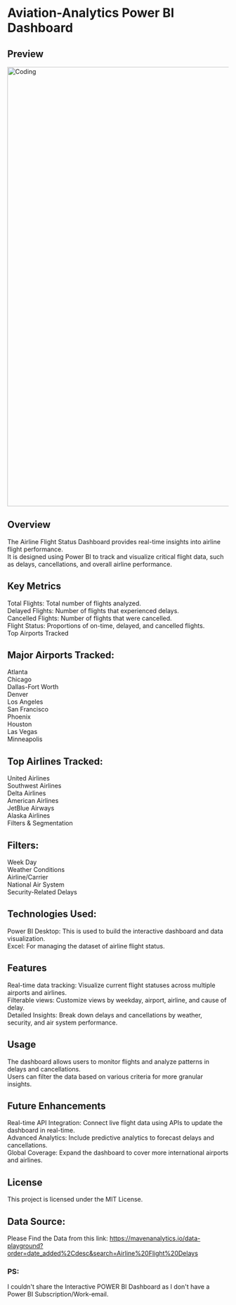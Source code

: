 # Aviation-Analytics Power BI Dashboard<br>

## Preview
<img align="centre" alt="Coding" width="1000" src="https://github.com/user-attachments/assets/60bef59d-5b43-4ba2-a61a-037a876b9972">

## Overview
The Airline Flight Status Dashboard provides real-time insights into airline flight performance. <br>
It is designed using Power BI to track and visualize critical flight data, such as delays, cancellations, and overall airline performance.

## Key Metrics
Total Flights: Total number of flights analyzed.<br>
Delayed Flights: Number of flights that experienced delays.<br>
Cancelled Flights: Number of flights that were cancelled.<br>
Flight Status: Proportions of on-time, delayed, and cancelled flights.<br>
Top Airports Tracked<br>


## Major Airports Tracked:
Atlanta<br>
Chicago<br>
Dallas-Fort Worth<br>
Denver<br>
Los Angeles<br>
San Francisco<br>
Phoenix<br>
Houston<br>
Las Vegas<br>
Minneapolis<br>


## Top Airlines Tracked:
United Airlines<br>
Southwest Airlines<br>
Delta Airlines<br>
American Airlines<br>
JetBlue Airways<br>
Alaska Airlines<br>
Filters & Segmentation<br>


## Filters:
Week Day<br>
Weather Conditions<br>
Airline/Carrier<br>
National Air System<br>
Security-Related Delays<br>

## Technologies Used:
Power BI Desktop: This is used to build the interactive dashboard and data visualization.<br>
Excel: For managing the dataset of airline flight status.<br>

## Features
Real-time data tracking: Visualize current flight statuses across multiple airports and airlines.<br>
Filterable views: Customize views by weekday, airport, airline, and cause of delay.<br>
Detailed Insights: Break down delays and cancellations by weather, security, and air system performance.<br>

## Usage
The dashboard allows users to monitor flights and analyze patterns in delays and cancellations.<br>
Users can filter the data based on various criteria for more granular insights.<br>

## Future Enhancements
Real-time API Integration: Connect live flight data using APIs to update the dashboard in real-time.<br>
Advanced Analytics: Include predictive analytics to forecast delays and cancellations.<br>
Global Coverage: Expand the dashboard to cover more international airports and airlines.<br>

## License
This project is licensed under the MIT License.<br>

## Data Source:
Please Find the Data from this link: https://mavenanalytics.io/data-playground?order=date_added%2Cdesc&search=Airline%20Flight%20Delays<br>

### PS:
I couldn't share the Interactive POWER BI Dashboard as I don't have a Power BI Subscription/Work-email.
